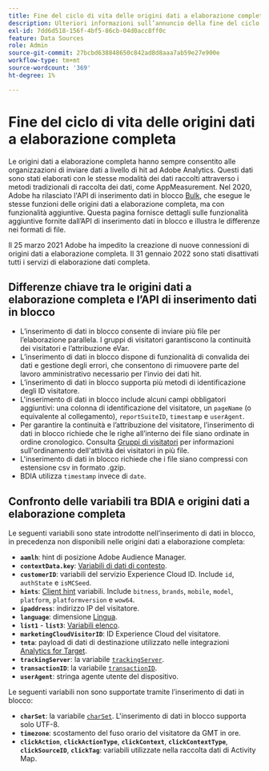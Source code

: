 ```yaml
---
title: Fine del ciclo di vita delle origini dati a elaborazione completa
description: Ulteriori informazioni sull’annuncio della fine del ciclo di vita per le origini dati a elaborazione completa.
exl-id: 7dd6d518-156f-4bf5-86cb-04d0acc8ff0c
feature: Data Sources
role: Admin
source-git-commit: 27bcbd638848650c842ad8d8aaa7ab59e27e900e
workflow-type: tm+mt
source-wordcount: '369'
ht-degree: 1%

---
```


# Fine del ciclo di vita delle origini dati a elaborazione completa

Le origini dati a elaborazione completa hanno sempre consentito alle organizzazioni di inviare dati a livello di hit ad Adobe Analytics. Questi dati sono stati elaborati con le stesse modalità dei dati raccolti attraverso i metodi tradizionali di raccolta dei dati, come AppMeasurement. Nel 2020, Adobe ha rilasciato l&#39;API di inserimento dati in blocco [Bulk](https://developer.adobe.com/analytics-apis/docs/2.0/guides/endpoints/bulk-data-insertion/), che esegue le stesse funzioni delle origini dati a elaborazione completa, ma con funzionalità aggiuntive. Questa pagina fornisce dettagli sulle funzionalità aggiuntive fornite dall’API di inserimento dati in blocco e illustra le differenze nei formati di file.

Il 25 marzo 2021 Adobe ha impedito la creazione di nuove connessioni di origini dati a elaborazione completa. Il 31 gennaio 2022 sono stati disattivati tutti i servizi di elaborazione dati completa.

## Differenze chiave tra le origini dati a elaborazione completa e l’API di inserimento dati in blocco

* L’inserimento di dati in blocco consente di inviare più file per l’elaborazione parallela. I gruppi di visitatori garantiscono la continuità dei visitatori e l’attribuzione eVar.
* L’inserimento di dati in blocco dispone di funzionalità di convalida dei dati e gestione degli errori, che consentono di rimuovere parte del lavoro amministrativo necessario per l’invio dei dati hit.
* L’inserimento di dati in blocco supporta più metodi di identificazione degli ID visitatore.
* L&#39;inserimento di dati in blocco include alcuni campi obbligatori aggiuntivi: una colonna di identificazione del visitatore, un `pageName` (o equivalente al collegamento), `reportSuiteID`, `timestamp` e `userAgent`.
* Per garantire la continuità e l’attribuzione del visitatore, l’inserimento di dati in blocco richiede che le righe all’interno dei file siano ordinate in ordine cronologico. Consulta [Gruppi di visitatori](https://developer.adobe.com/analytics-apis/docs/2.0/guides/endpoints/bulk-data-insertion/visitor-groups/) per informazioni sull&#39;ordinamento dell&#39;attività dei visitatori in più file.
* L&#39;inserimento di dati in blocco richiede che i file siano compressi con estensione csv in formato .gzip.
* BDIA utilizza `timestamp` invece di `date`.

## Confronto delle variabili tra BDIA e origini dati a elaborazione completa

Le seguenti variabili sono state introdotte nell’inserimento di dati in blocco, in precedenza non disponibili nelle origini dati a elaborazione completa:

* **`aamlh`**: hint di posizione Adobe Audience Manager.
* **`contextData.key`**: [Variabili di dati di contesto](/help/implement/vars/page-vars/contextdata.md).
* **`customerID`**: variabili del servizio Experience Cloud ID. Include `id`, `authState` e `isMCSeed`.
* **`hints`**: [Client hint](https://experienceleague.adobe.com/docs/experience-platform/edge/fundamentals/user-agent-client-hints.html) variabili. Include `bitness`, `brands`, `mobile`, `model`, `platform`, `platformversion` e `wow64`.
* **`ipaddress`**: indirizzo IP del visitatore.
* **`language`**: dimensione [Lingua](/help/components/dimensions/language.md).
* **`list1`** - **`list3`**: [Variabili elenco](/help/implement/vars/page-vars/list.md).
* **`marketingCloudVisitorID`**: ID Experience Cloud del visitatore.
* **`tnta`**: payload di dati di destinazione utilizzato nelle integrazioni [Analytics for Target](https://experienceleague.adobe.com/docs/target/using/integrate/a4t/a4t.html?lang=it).
* **`trackingServer`**: la variabile [`trackingServer`](/help/implement/vars/config-vars/trackingserver.md).
* **`transactionID`**: la variabile [`transactionID`](/help/implement/vars/page-vars/transactionid.md).
* **`userAgent`**: stringa agente utente del dispositivo.

Le seguenti variabili non sono supportate tramite l’inserimento di dati in blocco:

* **`charSet`**: la variabile [`charSet`](/help/implement/vars/config-vars/charset.md). L&#39;inserimento di dati in blocco supporta solo UTF-8.
* **`timezone`**: scostamento del fuso orario del visitatore da GMT in ore.
* **`clickAction`**, **`clickActionType`**, **`clickContext`**, **`clickContextType`**, **`clickSourceID`**, **`clickTag`**: variabili utilizzate nella raccolta dati di Activity Map.
